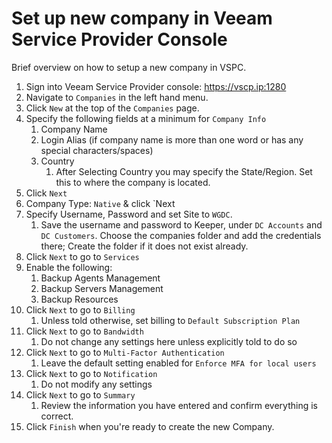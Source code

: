 # Set up new company in Veeam Service Provider Console

Brief overview on how to setup a new company in VSPC. 

1. Sign into Veeam Service Provider console: https://vscp.ip:1280
2. Navigate to `Companies` in the left hand menu.
3. Click `New` at the top of the `Companies` page. 
4. Specify the following fields at a minimum for `Company Info`
   1. Company Name
   2. Login Alias (if company name is more than one word or has any special characters/spaces)
   3. Country
      1. After Selecting Country you may specify the State/Region. Set this to where the company is located. 
5. Click `Next`
6. Company Type: `Native` & click `Next
7. Specify Username, Password and set Site to `WGDC`.
   1. Save the username and password to Keeper, under `DC Accounts` and `DC Customers`. Choose the companies folder and add the credentials there; Create the folder if it does not exist already. 
8. Click `Next` to go to `Services`
9. Enable the following: 
   1.  Backup Agents Management
   2.  Backup Servers Management
   3.  Backup Resources
10. Click `Next` to go to `Billing`
    1.  Unless told otherwise, set billing to `Default Subscription Plan`
11. Click `Next` to go to `Bandwidth`
    1.  Do not change any settings here unless explicitly told to do so
12. Click `Next` to go to `Multi-Factor Authentication`
    1.  Leave the default setting enabled for `Enforce MFA for local users`
13. Click `Next` to go to `Notification`
    1.  Do not modify any settings
14. Click `Next` to go to `Summary`
    1.  Review the information you have entered and confirm everything is correct. 
15. Click `Finish` when you're ready to create the new Company. 